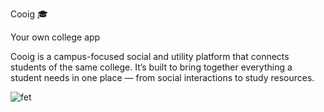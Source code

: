 Cooig 🎓

Your own college app

Cooig is a campus-focused social and utility platform that connects students of the same college. It’s built to bring together everything a student needs in one place — from social interactions to study resources.

![fet](https://github.com/user-attachments/assets/38e36507-06dd-4449-9cac-61acb57c3427)

